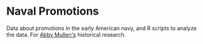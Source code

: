 # Naval Promotions

Data about promotions in the early American navy, and R scripts to
analyze the data. For [Abby Mullen's][] historical research.

  [Abby Mullen's]: http://abbymullen.org
